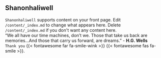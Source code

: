 ## Shanonhaliwell
`Shanonhaliwell` supports content on your front page. Edit `/content/_index.md` to change what appears here. Delete `/content/_index.md` if you don't want any content here.  
“We all have our time machines, don’t we. Those that take us back are memories...And those that carry us forward, are dreams.” - **H.G. Wells**  
`Thank you` {{< fontawesome far fa-smile-wink >}}
{{< fontawesome fas fa-smile >}}.
